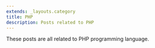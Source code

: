 ```yaml
---
extends: _layouts.category
title: PHP
description: Posts related to PHP
---
```


These posts are all related to PHP programming language.
